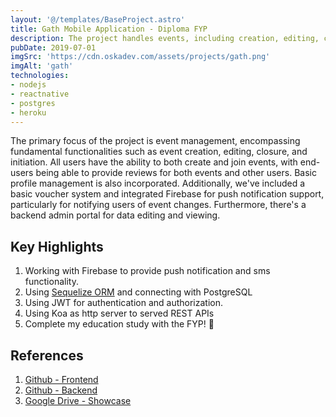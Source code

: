 ```yaml
---
layout: '@/templates/BaseProject.astro'
title: Gath Mobile Application - Diploma FYP
description: The project handles events, including creation, editing, closure, and initiation. Users join events, leave reviews, and manage profiles. It includes a voucher system, Firebase integration for notifications, and an admin portal for data management.
pubDate: 2019-07-01
imgSrc: 'https://cdn.oskadev.com/assets/projects/gath.png'
imgAlt: 'gath'
technologies:
- nodejs
- reactnative
- postgres
- heroku
---
```


The primary focus of the project is event management, encompassing fundamental functionalities such as event creation, editing, closure, and initiation. All users have the ability to both create and join events, with end-users being able to provide reviews for both events and other users. Basic profile management is also incorporated. Additionally, we've included a basic voucher system and integrated Firebase for push notification support, particularly for notifying users of event changes. Furthermore, there's a backend admin portal for data editing and viewing.

## Key Highlights

1. Working with Firebase to provide push notification and sms functionality.
2. Using [Sequelize ORM](https://sequelize.org/) and connecting with PostgreSQL
3. Using JWT for authentication and authorization.
4. Using Koa as http server to served REST APIs
5. Complete my education study with the FYP! 🎉

## References 

1. <a href="https://github.com/Oskang09/Gath-Frontend" target="_blank">Github - Frontend</a>
2. <a href="https://github.com/Oskang09/Gath-Backend" target="_blank">Github - Backend</a>
3. <a href="https://drive.google.com/drive/folders/1XAfKoMLN6OpLp-XhTyLwnYBGCZ_YZ6CB?usp=sharing" target="_blank">Google Drive - Showcase</a>
  